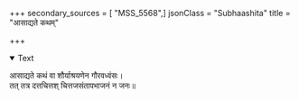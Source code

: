 +++
secondary_sources = [ "MSS_5568",]
jsonClass = "Subhaashita"
title = "आसाद्यते कथम्"

+++

<details open><summary>Text</summary>

आसाद्यते कथं वा शौर्याश्रयणेन गौरवध्वंसः।  
तत् तत्र दत्तचित्तश् चित्तजसंतापभाजनं न जनः॥
</details>
